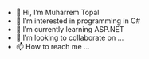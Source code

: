 - 👋 Hi, I’m Muharrem Topal
- 👀 I’m interested in programming in C#
- 🌱 I’m currently learning ASP.NET
- 💞️ I’m looking to collaborate on ...
- 📫 How to reach me ...

<!---
MTopal70/MTopal70 is a ✨ special ✨ repository because its `README.md` (this file) appears on your GitHub profile.
You can click the Preview link to take a look at your changes.
--->
